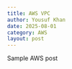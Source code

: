 ```yaml
---
title: AWS VPC
author: Yousuf Khan
date: 2025-08-01
category: AWS
layout: post
---
```


Sample AWS post